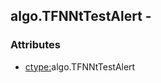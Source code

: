 ## algo.TFNNtTestAlert -


### Attributes
<a href="#attributes"></a>
<!-- dev.mdmark  mdmark:MDSECTION  state:BEG_AUTO  param:Attributes -->
* [ctype:](/txt/ssimdb/dmmeta/ctype.md)algo.TFNNtTestAlert

<!-- dev.mdmark  mdmark:MDSECTION  state:END_AUTO  param:Attributes -->

